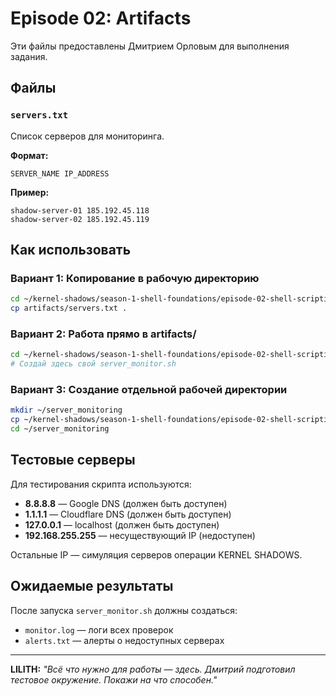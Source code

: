 # Episode 02: Artifacts

Эти файлы предоставлены Дмитрием Орловым для выполнения задания.

## Файлы

### `servers.txt`
Список серверов для мониторинга.

**Формат:**
```
SERVER_NAME IP_ADDRESS
```

**Пример:**
```
shadow-server-01 185.192.45.118
shadow-server-02 185.192.45.119
```

## Как использовать

### Вариант 1: Копирование в рабочую директорию

```bash
cd ~/kernel-shadows/season-1-shell-foundations/episode-02-shell-scripting
cp artifacts/servers.txt .
```

### Вариант 2: Работа прямо в artifacts/

```bash
cd ~/kernel-shadows/season-1-shell-foundations/episode-02-shell-scripting/artifacts
# Создай здесь свой server_monitor.sh
```

### Вариант 3: Создание отдельной рабочей директории

```bash
mkdir ~/server_monitoring
cp ~/kernel-shadows/season-1-shell-foundations/episode-02-shell-scripting/artifacts/servers.txt ~/server_monitoring/
cd ~/server_monitoring
```

## Тестовые серверы

Для тестирования скрипта используются:
- **8.8.8.8** — Google DNS (должен быть доступен)
- **1.1.1.1** — Cloudflare DNS (должен быть доступен)
- **127.0.0.1** — localhost (должен быть доступен)
- **192.168.255.255** — несуществующий IP (недоступен)

Остальные IP — симуляция серверов операции KERNEL SHADOWS.

## Ожидаемые результаты

После запуска `server_monitor.sh` должны создаться:
- `monitor.log` — логи всех проверок
- `alerts.txt` — алерты о недоступных серверах

---

**LILITH:** *"Всё что нужно для работы — здесь. Дмитрий подготовил тестовое окружение. Покажи на что способен."*

